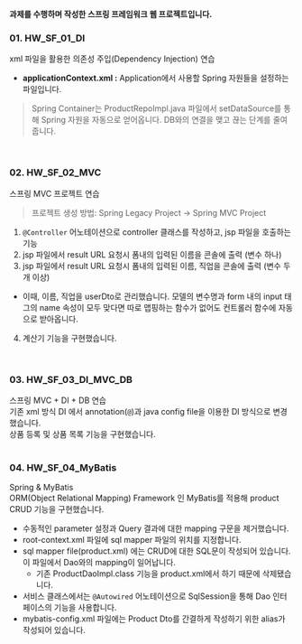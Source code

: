 <b>과제를 수행하며 작성한 스프링 프레임워크 웹 프로젝트입니다.</b>

### 01. HW_SF_01_DI
xml 파일을 활용한 의존성 주입(Dependency Injection) 연습 <br>
* <b>applicationContext.xml :</b> Application에서 사용할 Spring 자원들을 설정하는 파일입니다.
> Spring Container는 ProductRepoImpl.java 파일에서 setDataSource를 통해 Spring 자원을 자동으로 얻어옵니다.
> DB와의 연결을 맺고 끊는 단계를 줄여줍니다. <br>
<br>

### 02. HW_SF_02_MVC
스프링 MVC 프로젝트 연습 <br>
> 프로젝트 생성 방법:  Spring Legacy Project -> Spring MVC Project <br>
1. `@Controller` 어노테이션으로 controller 클래스를 작성하고, jsp 파일을 호출하는 기능
2. jsp 파일에서 result URL 요청시 폼내의 입력된 이름을 콘솔에 출력 (변수 하나)
3. jsp 파일에서 result URL 요청시 폼내의 입력된 이름, 직업을 콘솔에 출력 (변수 두개 이상)<br>
* 이때, 이름, 직업을 userDto로 관리했습니다. 모델의 변수명과 form 내의 input 태그의 name 속성이 모두 맞다면 따로 맵핑하는 함수가 없어도 컨트롤러 함수에 자동으로 받아옵니다. <br>
4. 계산기 기능을 구현했습니다. 
<br>

### 03. HW_SF_03_DI_MVC_DB
스프링 MVC + DI + DB 연습 <br>
기존 xml 방식 DI 에서 annotation(`@`)과 java config file을 이용한 DI 방식으로 변경했습니다.<br>
상품 등록 및 상품 목록 기능을 구현했습니다.<br>
<br>

### 04. HW_SF_04_MyBatis
Spring & MyBatis <br>
ORM(Object Relational Mapping) Framework 인 MyBatis를 적용해 product CRUD 기능을 구현했습니다. <br>
* 수동적인 parameter 설정과 Query 결과에 대한 mapping 구문을 제거했습니다.
* root-context.xml 파일에 sql mapper 파일의 위치를 지정합니다.
* sql mapper file(product.xml) 에는 CRUD에 대한 SQL문이 작성되어 있습니다. 이 파일에서 Dao와의 mapping이 일어납니다.
   * 기존 ProductDaoImpl.class 기능을 product.xml에서 하기 때문에 삭제됐습니다.  
* 서비스 클래스에서는 `@Autowired` 어노테이션으로 SqlSession을 통해 Dao 인터페이스의 기능을 사용합니다.
* mybatis-config.xml 파일에는 Product Dto를 간결하게 작성하기 위한 alias가 작성되어 있습니다.
